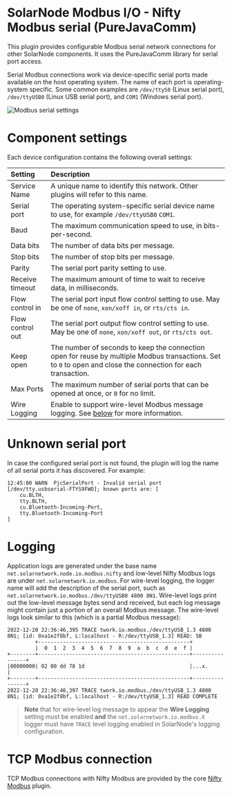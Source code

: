 # SolarNode Modbus I/O - Nifty Modbus serial (PureJavaComm)

This plugin provides configurable Modbus serial network connections for other SolarNode components.
It uses the PureJavaComm library for serial port access.

Serial Modbus connections work via device-specific serial ports made available on the
host operating system. The name of each port is operating-system specific. Some
common examples are `/dev/ttyS0` (Linux serial port), `/dev/ttyUSB0` (Linux USB serial
port), and `COM1` (Windows serial port).

![Modbus serial settings](docs/modbus-serial-settings.png)

# Component settings

Each device configuration contains the following overall settings:

| Setting            | Description |
|:-------------------|:------------|
| Service Name       | A unique name to identify this network. Other plugins will refer to this name. |
| Serial port        | The operating system-specific serial device name to use, for example `/dev/ttyUSB0` `COM1`. |
| Baud               | The maximum communication speed to use, in bits-per-second. |
| Data bits          | The number of data bits per message. |
| Stop bits          | The number of stop bits per message. |
| Parity             | The serial port parity setting to use. |
| Receive timeout    | The maximum amount of time to wait to receive data, in milliseconds. |
| Flow control in    | The serial port input flow control setting to use. May be one of `none`, `xon/xoff in`, or `rts/cts in`. |
| Flow control out   | The serial port output flow control setting to use. May be one of `none`, `xon/xoff out`, or `rts/cts out`. |
| Keep open          | The number of seconds to keep the connection open for reuse by multiple Modbus transactions. Set to `0` to open and close the connection for each transaction. |
| Max Ports          | The maximum number of serial ports that can be opened at once, or `0` for no limit. |
| Wire Logging       | Enable to support wire-level Modbus message logging. See [below](#logging) for more information. |

# Unknown serial port

In case the configured serial port is not found, the plugin will log the name of all serial ports
it has discovered. For example:

```
12:45:00 WARN  PjcSerialPort - Invalid serial port [/dev/tty.usbserial-FTYS9FWO]; known ports are: [
	cu.BLTH,
	tty.BLTH,
	cu.Bluetooth-Incoming-Port,
	tty.Bluetooth-Incoming-Port
]
```

# Logging

Application logs are generated under the base name `net.solarnetwork.node.io.modbus.nifty` and
low-level Nifty Modbus logs are under `net.solarnetwork.io.modbus`. For wire-level logging, the
logger name will add the description of the serial port, such as
`net.solarnetwork.io.modbus./dev/ttyUSB0 4800 8N1`. Wire-level logs print out the low-level
message bytes send and received, but each log message might contain just a portion of an overall
Modbus message. The wire-level logs look similar to this (which is a partial Modbus message):

```
2022-12-20 22:36:46,395 TRACE twork.io.modbus./dev/ttyUSB_1.3 4800 8N1; [id: 0xa1e2f8bf, L:localhost - R:/dev/ttyUSB_1.3] READ: 5B
         +-------------------------------------------------+
         |  0  1  2  3  4  5  6  7  8  9  a  b  c  d  e  f |
+--------+-------------------------------------------------+----------------+
|00000000| 02 00 dd 78 1d                                  |...x.           |
+--------+-------------------------------------------------+----------------+
2022-12-20 22:36:46,397 TRACE twork.io.modbus./dev/ttyUSB_1.3 4800 8N1; [id: 0xa1e2f8bf, L:localhost - R:/dev/ttyUSB_1.3] READ COMPLETE
```

> **Note** that for wire-level log message to appear the **Wire Logging** setting must be enabled
> **and** the `net.solarnetwork.io.modbus.X` logger must have `TRACE` level logging enabled in
> SolarNode's logging configuration.

# TCP Modbus connection

TCP Modbus connections with Nifty Modbus are provided by the core
[Nifty Modbus](../net.solarnetwork.node.io.modbus.nifty) plugin.
